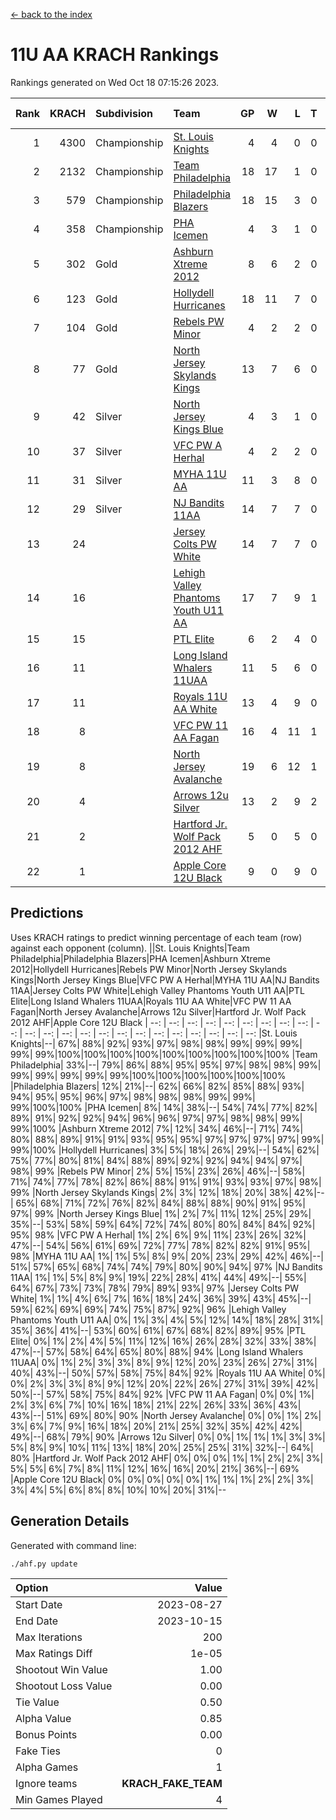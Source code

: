 [<- back to the index](readme.md)
# 11U AA KRACH Rankings
Rankings generated on Wed Oct 18 07:15:26 2023.

Rank|KRACH|Subdivision|Team|GP|W|L|T|OTW|OTL|SoS|Exp Wins|Win Diff
---:|---:|:---|:---|---:|---:|---:|---:|---:|---:|---:|---:|---:
1|4300|Championship|[St. Louis Knights](https://gamesheetstats.com/seasons/3659/teams/143319/schedule)|4|4|0|0|0|0|145|4.8|-0.0
2|2132|Championship|[Team Philadelphia](https://gamesheetstats.com/seasons/3659/teams/140788/schedule)|18|17|1|0|0|0|150|17.8|-0.0
3|579|Championship|[Philadelphia Blazers](https://gamesheetstats.com/seasons/3659/teams/140785/schedule)|18|15|3|0|0|0|475|15.8|-0.0
4|358|Championship|[PHA Icemen](https://gamesheetstats.com/seasons/3659/teams/143313/schedule)|4|3|1|0|0|0|451|3.9|0.0
5|302|Gold|[Ashburn Xtreme 2012](https://gamesheetstats.com/seasons/3659/teams/140775/schedule)|8|6|2|0|1|0|489|6.9|0.0
6|123|Gold|[Hollydell Hurricanes](https://gamesheetstats.com/seasons/3659/teams/140777/schedule)|18|11|7|0|0|0|575|11.9|0.0
7|104|Gold|[Rebels PW Minor](https://gamesheetstats.com/seasons/3659/teams/140786/schedule)|4|2|2|0|0|0|551|2.8|-0.0
8|77|Gold|[North Jersey Skylands Kings](https://gamesheetstats.com/seasons/3659/teams/140784/schedule)|13|7|6|0|1|1|410|7.9|0.0
9|42|Silver|[North Jersey Kings Blue](https://gamesheetstats.com/seasons/3659/teams/140459/schedule)|4|3|1|0|0|0|14|3.9|0.0
10|37|Silver|[VFC PW A Herhal](https://gamesheetstats.com/seasons/3659/teams/140467/schedule)|4|2|2|0|0|0|55|2.9|0.0
11|31|Silver|[MYHA 11U AA](https://gamesheetstats.com/seasons/3659/teams/140781/schedule)|11|3|8|0|0|0|606|3.9|0.0
12|29|Silver|[NJ Bandits 11AA](https://gamesheetstats.com/seasons/3659/teams/140782/schedule)|14|7|7|0|0|1|221|7.9|0.0
13|24||[Jersey Colts PW White](https://gamesheetstats.com/seasons/3659/teams/140778/schedule)|14|7|7|0|0|0|207|7.9|0.0
14|16||[Lehigh Valley Phantoms Youth U11 AA](https://gamesheetstats.com/seasons/3659/teams/140779/schedule)|17|7|9|1|1|0|438|8.4|0.0
15|15||[PTL Elite](https://gamesheetstats.com/seasons/3659/teams/140462/schedule)|6|2|4|0|0|0|35|2.9|0.0
16|11||[Long Island Whalers 11UAA](https://gamesheetstats.com/seasons/3659/teams/140780/schedule)|11|5|6|0|0|1|67|5.9|0.0
17|11||[Royals 11U AA White](https://gamesheetstats.com/seasons/3659/teams/140787/schedule)|13|4|9|0|0|0|166|4.9|0.0
18|8||[VFC PW 11 AA Fagan](https://gamesheetstats.com/seasons/3659/teams/140789/schedule)|16|4|11|1|1|1|169|5.4|0.0
19|8||[North Jersey Avalanche](https://gamesheetstats.com/seasons/3659/teams/140783/schedule)|19|6|12|1|1|2|144|7.4|0.0
20|4||[Arrows 12u Silver](https://gamesheetstats.com/seasons/3659/teams/140774/schedule)|13|2|9|2|0|0|63|3.9|0.0
21|2||[Hartford Jr. Wolf Pack 2012 AHF](https://gamesheetstats.com/seasons/3659/teams/140776/schedule)|5|0|5|0|0|0|42|0.9|0.0
22|1||[Apple Core 12U Black](https://gamesheetstats.com/seasons/3659/teams/140773/schedule)|9|0|9|0|0|0|524|0.9|0.0

## Predictions
Uses KRACH ratings to predict winning percentage of each team (row) against each opponent (column).
||St. Louis Knights|Team Philadelphia|Philadelphia Blazers|PHA Icemen|Ashburn Xtreme 2012|Hollydell Hurricanes|Rebels PW Minor|North Jersey Skylands Kings|North Jersey Kings Blue|VFC PW A Herhal|MYHA 11U AA|NJ Bandits 11AA|Jersey Colts PW White|Lehigh Valley Phantoms Youth U11 AA|PTL Elite|Long Island Whalers 11UAA|Royals 11U AA White|VFC PW 11 AA Fagan|North Jersey Avalanche|Arrows 12u Silver|Hartford Jr. Wolf Pack 2012 AHF|Apple Core 12U Black
| --: | --: | --: | --: | --: | --: | --: | --: | --: | --: | --: | --: | --: | --: | --: | --: | --: | --: | --: | --: | --: | --: | --: 
|St. Louis Knights|--| 67%| 88%| 92%| 93%| 97%| 98%| 98%| 99%| 99%| 99%| 99%| 99%|100%|100%|100%|100%|100%|100%|100%|100%|100%
|Team Philadelphia| 33%|--| 79%| 86%| 88%| 95%| 95%| 97%| 98%| 98%| 99%| 99%| 99%| 99%| 99%| 99%|100%|100%|100%|100%|100%|100%
|Philadelphia Blazers| 12%| 21%|--| 62%| 66%| 82%| 85%| 88%| 93%| 94%| 95%| 95%| 96%| 97%| 98%| 98%| 98%| 99%| 99%| 99%|100%|100%
|PHA Icemen|  8%| 14%| 38%|--| 54%| 74%| 77%| 82%| 89%| 91%| 92%| 92%| 94%| 96%| 96%| 97%| 97%| 98%| 98%| 99%| 99%|100%
|Ashburn Xtreme 2012|  7%| 12%| 34%| 46%|--| 71%| 74%| 80%| 88%| 89%| 91%| 91%| 93%| 95%| 95%| 97%| 97%| 97%| 97%| 99%| 99%|100%
|Hollydell Hurricanes|  3%|  5%| 18%| 26%| 29%|--| 54%| 62%| 75%| 77%| 80%| 81%| 84%| 88%| 89%| 92%| 92%| 94%| 94%| 97%| 98%| 99%
|Rebels PW Minor|  2%|  5%| 15%| 23%| 26%| 46%|--| 58%| 71%| 74%| 77%| 78%| 82%| 86%| 88%| 91%| 91%| 93%| 93%| 97%| 98%| 99%
|North Jersey Skylands Kings|  2%|  3%| 12%| 18%| 20%| 38%| 42%|--| 65%| 68%| 71%| 72%| 76%| 82%| 84%| 88%| 88%| 90%| 91%| 95%| 97%| 99%
|North Jersey Kings Blue|  1%|  2%|  7%| 11%| 12%| 25%| 29%| 35%|--| 53%| 58%| 59%| 64%| 72%| 74%| 80%| 80%| 84%| 84%| 92%| 95%| 98%
|VFC PW A Herhal|  1%|  2%|  6%|  9%| 11%| 23%| 26%| 32%| 47%|--| 54%| 56%| 61%| 69%| 72%| 77%| 78%| 82%| 82%| 91%| 95%| 98%
|MYHA 11U AA|  1%|  1%|  5%|  8%|  9%| 20%| 23%| 29%| 42%| 46%|--| 51%| 57%| 65%| 68%| 74%| 74%| 79%| 80%| 90%| 94%| 97%
|NJ Bandits 11AA|  1%|  1%|  5%|  8%|  9%| 19%| 22%| 28%| 41%| 44%| 49%|--| 55%| 64%| 67%| 73%| 73%| 78%| 79%| 89%| 93%| 97%
|Jersey Colts PW White|  1%|  1%|  4%|  6%|  7%| 16%| 18%| 24%| 36%| 39%| 43%| 45%|--| 59%| 62%| 69%| 69%| 74%| 75%| 87%| 92%| 96%
|Lehigh Valley Phantoms Youth U11 AA|  0%|  1%|  3%|  4%|  5%| 12%| 14%| 18%| 28%| 31%| 35%| 36%| 41%|--| 53%| 60%| 61%| 67%| 68%| 82%| 89%| 95%
|PTL Elite|  0%|  1%|  2%|  4%|  5%| 11%| 12%| 16%| 26%| 28%| 32%| 33%| 38%| 47%|--| 57%| 58%| 64%| 65%| 80%| 88%| 94%
|Long Island Whalers 11UAA|  0%|  1%|  2%|  3%|  3%|  8%|  9%| 12%| 20%| 23%| 26%| 27%| 31%| 40%| 43%|--| 50%| 57%| 58%| 75%| 84%| 92%
|Royals 11U AA White|  0%|  0%|  2%|  3%|  3%|  8%|  9%| 12%| 20%| 22%| 26%| 27%| 31%| 39%| 42%| 50%|--| 57%| 58%| 75%| 84%| 92%
|VFC PW 11 AA Fagan|  0%|  0%|  1%|  2%|  3%|  6%|  7%| 10%| 16%| 18%| 21%| 22%| 26%| 33%| 36%| 43%| 43%|--| 51%| 69%| 80%| 90%
|North Jersey Avalanche|  0%|  0%|  1%|  2%|  3%|  6%|  7%|  9%| 16%| 18%| 20%| 21%| 25%| 32%| 35%| 42%| 42%| 49%|--| 68%| 79%| 90%
|Arrows 12u Silver|  0%|  0%|  1%|  1%|  1%|  3%|  3%|  5%|  8%|  9%| 10%| 11%| 13%| 18%| 20%| 25%| 25%| 31%| 32%|--| 64%| 80%
|Hartford Jr. Wolf Pack 2012 AHF|  0%|  0%|  0%|  1%|  1%|  2%|  2%|  3%|  5%|  5%|  6%|  7%|  8%| 11%| 12%| 16%| 16%| 20%| 21%| 36%|--| 69%
|Apple Core 12U Black|  0%|  0%|  0%|  0%|  0%|  1%|  1%|  1%|  2%|  2%|  3%|  3%|  4%|  5%|  6%|  8%|  8%| 10%| 10%| 20%| 31%|--

## Generation Details

Generated with command line:
```
./ahf.py update
```

| Option | Value |
| :----- | ----: |
| Start Date | 2023-08-27 |
| End Date | 2023-10-15 |
| Max Iterations | 200 |
| Max Ratings Diff | 1e-05 |
| Shootout Win Value | 1.00 |
| Shootout Loss Value | 0.00 |
| Tie Value | 0.50 |
| Alpha Value | 0.85 |
| Bonus Points | 0.00 |
| Fake Ties | 0 |
| Alpha Games | 1 |
| Ignore teams | __KRACH_FAKE_TEAM__ |
| Min Games Played | 4 |

